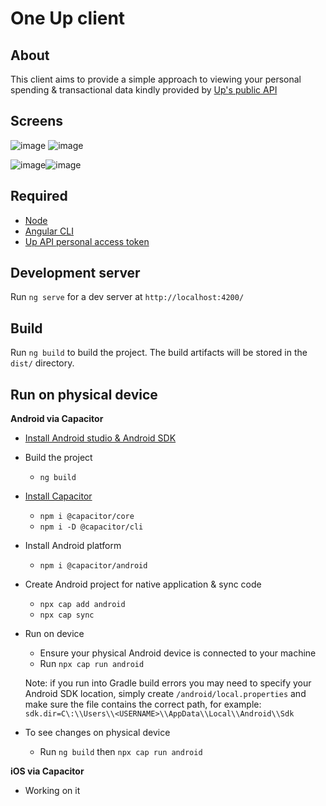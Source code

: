 # One Up client

## About

This client aims to provide a simple approach to viewing your personal spending & transactional data kindly provided by [Up's public API](https://developer.up.com.au/#welcome)

## Screens

![image](https://github.com/HotWheelsTony/one-up-client/assets/45111354/78b8b714-fd7f-42a1-ab1a-e15b9c31bff3) ![image](https://github.com/HotWheelsTony/one-up-client/assets/45111354/80c55377-64ed-4617-9d6f-e2b79a91da43)

![image](https://github.com/HotWheelsTony/one-up-client/assets/45111354/e19b4897-fd71-4193-b989-2afb6aff6d3e)![image](https://github.com/HotWheelsTony/one-up-client/assets/45111354/4fdf3047-5e03-452c-9a52-566642fe5336)

## Required

* [Node](https://nodejs.org/en)
* [Angular CLI](https://www.npmjs.com/package/@angular/cli)
* [Up API personal access token](https://api.up.com.au/getting_started)

## Development server

Run `ng serve` for a dev server at `http://localhost:4200/` 

## Build

Run `ng build` to build the project. The build artifacts will be stored in the `dist/` directory.

## Run on physical device

__Android via Capacitor__
  * [Install Android studio & Android SDK](https://developer.android.com/studio)

  * Build the project 
    * `ng build`

  * [Install Capacitor](https://capacitorjs.com/docs/getting-started)
    * `npm i @capacitor/core`
    * `npm i -D @capacitor/cli`
  * Install Android platform
    * `npm i @capacitor/android`
  * Create Android project for native application & sync code
    * `npx cap add android`
    * `npx cap sync`
  * Run on device
    * Ensure your physical Android device is connected to your machine
    * Run `npx cap run android`
    
    Note: if you run into Gradle build errors you may need to specify your Android SDK location, simply create `/android/local.properties` and make sure the file contains the correct path, for example: `sdk.dir=C\:\\Users\\<USERNAME>\\AppData\\Local\\Android\\Sdk`  

  * To see changes on physical device
    * Run `ng build` then `npx cap run android`


__iOS via Capacitor__
  * Working on it




